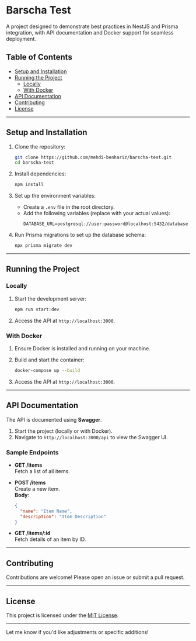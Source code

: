 # Barscha Test

A project designed to demonstrate best practices in NestJS and Prisma integration, with API documentation and Docker support for seamless deployment.

## Table of Contents

- [Setup and Installation](#setup-and-installation)
- [Running the Project](#running-the-project)
  - [Locally](#locally)
  - [With Docker](#with-docker)
- [API Documentation](#api-documentation)
- [Contributing](#contributing)
- [License](#license)

---

## Setup and Installation

1. Clone the repository:

   ```bash
   git clone https://github.com/mehdi-benhariz/barscha-test.git
   cd barscha-test
   ```

2. Install dependencies:

   ```bash
   npm install
   ```

3. Set up the environment variables:

   - Create a `.env` file in the root directory.
   - Add the following variables (replace with your actual values):
     ```
     DATABASE_URL=postgresql://user:password@localhost:5432/database
     ```

4. Run Prisma migrations to set up the database schema:
   ```bash
   npx prisma migrate dev
   ```

---

## Running the Project

### Locally

1. Start the development server:

   ```bash
   npm run start:dev
   ```

2. Access the API at `http://localhost:3000`.

### With Docker

1. Ensure Docker is installed and running on your machine.

2. Build and start the container:

   ```bash
   docker-compose up --build
   ```

3. Access the API at `http://localhost:3000`.

---

## API Documentation

The API is documented using **Swagger**.

1. Start the project (locally or with Docker).
2. Navigate to `http://localhost:3000/api` to view the Swagger UI.

### Sample Endpoints

- **GET /items**  
  Fetch a list of all items.

- **POST /items**  
  Create a new item.  
  **Body**:

  ```json
  {
    "name": "Item Name",
    "description": "Item Description"
  }
  ```

- **GET /items/:id**  
  Fetch details of an item by ID.

---

## Contributing

Contributions are welcome! Please open an issue or submit a pull request.

---

## License

This project is licensed under the [MIT License](LICENSE).

---

Let me know if you'd like adjustments or specific additions!
